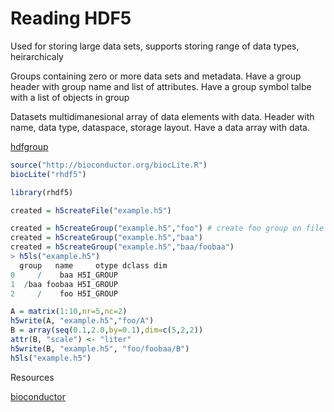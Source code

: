 # Reading HDF5

Used for storing large data sets, supports storing range of data types, heirarchicaly

Groups containing zero or more data sets and metadata. Have a group header with group name and list of attributes. Have a group symbol talbe with a list of objects in group

Datasets multidimanesional array of data elements with data. Header with name, data type, dataspace, storage layout. Have a data array with data.

[hdfgroup](htpp://www.hdfgroup.org)

```r
source("http://bioconductor.org/biocLite.R")
biocLite("rhdf5")
```

```r
library(rhdf5)
```

```r
created = h5createFile("example.h5")
```

```r
created = h5createGroup("example.h5","foo") # create foo group on file example.h5
created = h5createGroup("example.h5","baa")
created = h5createGroup("example.h5","baa/foobaa")
> h5ls("example.h5")
  group   name     otype dclass dim
0     /    baa H5I_GROUP           
1  /baa foobaa H5I_GROUP           
2     /    foo H5I_GROUP
```

```r
A = matrix(1:10,nr=5,nc=2)
h5write(A, "example.h5","foo/A")
B = array(seq(0.1,2.0,by=0.1),dim=c(5,2,2))
attr(B, "scale") <- "liter"
h5write(B, "example.h5", "foo/foobaa/B")
h5ls("example.h5")
```

Resources

[bioconductor](https://bioconductor.org/packages/release/bioc/html/rhdf5.html)

